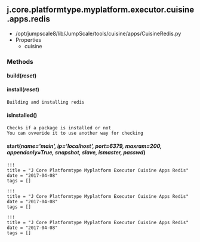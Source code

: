 <!-- toc -->
## j.core.platformtype.myplatform.executor.cuisine.apps.redis

- /opt/jumpscale8/lib/JumpScale/tools/cuisine/apps/CuisineRedis.py
- Properties
    - cuisine

### Methods

#### build(*reset*) 

#### install(*reset*) 

```
Building and installing redis

```

#### isInstalled() 

```
Checks if a package is installed or not
You can ovveride it to use another way for checking

```

#### start(*name='main', ip='localhost', port=6379, maxram=200, appendonly=True, snapshot, slave, ismaster, passwd*) 


```
!!!
title = "J Core Platformtype Myplatform Executor Cuisine Apps Redis"
date = "2017-04-08"
tags = []
```

```
!!!
title = "J Core Platformtype Myplatform Executor Cuisine Apps Redis"
date = "2017-04-08"
tags = []
```

```
!!!
title = "J Core Platformtype Myplatform Executor Cuisine Apps Redis"
date = "2017-04-08"
tags = []
```
